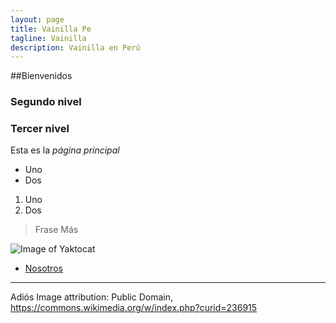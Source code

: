 ```yaml
---
layout: page
title: Vainilla Pe
tagline: Vainilla
description: Vainilla en Perú
---
```

##Bienvenidos

### Segundo nivel

### Tercer nivel

Esta es la *página* _principal_

* Uno
* Dos

1. Uno
2. Dos

> Frase
> Más

![Image of Yaktocat](https://upload.wikimedia.org/wikipedia/commons/4/40/Vanilla_planifolia_1.jpg)

- [Nosotros](pages/about.html)

---

Adiós
Image attribution: Public Domain, https://commons.wikimedia.org/w/index.php?curid=236915
